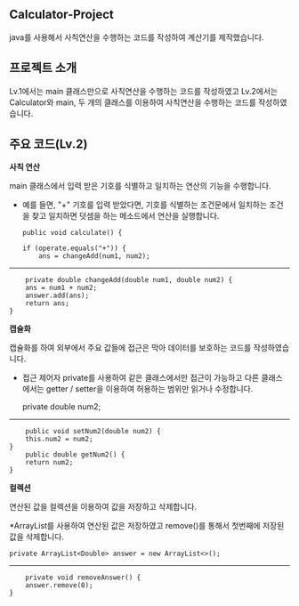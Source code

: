 ## Calculator-Project
java를 사용해서 사칙연산을 수행하는 코드를 작성하여 계산기를 제작했습니다.

## 프로젝트 소개
Lv.1에서는 main 클래스만으로 사칙연산을 수행하는 코드를 작성하였고
Lv.2에서는 Calculator와 main, 두 개의 클래스를 이용하여 사칙연산을 수행하는 코드를 작성하였습니다.

## 주요 코드(Lv.2)
**사칙 연산**

main 클래스에서 입력 받은 기호를 식별하고 일치하는 연산의 기능을 수행합니다.

  * 예를 들면, "+" 기호를 입력 받았다면, 기호를 식별하는 조건문에서 일치하는 조건을 찾고 일치하면 덧셈을 하는 메소드에서 연산을 실행합니다.

        public void calculate() {

        if (operate.equals("+")) {
            ans = changeAdd(num1, num2);

---
      
        private double changeAdd(double num1, double num2) {
        ans = num1 + num2;
        answer.add(ans);
        return ans;
    }

    
**캡슐화**

캡슐화를 하여 외부에서 주요 값들에 접근은 막아 데이터를 보호하는 코드를 작성하였습니다.

  * 접근 제어자 private를 사용하여 같은 클래스에서만 접근이 가능하고 다른 클래스에서는 getter / setter을 이용하여 허용하는 범위만 읽거나 수정합니다.

    private double num2;

---

        public void setNum2(double num2) {
        this.num2 = num2;
    }
        public double getNum2() {
        return num2;
    }

**컬렉션**

연산된 값을 컬렉션을 이용하여 값을 저장하고 삭제합니다.

  *ArrayList를 사용하여 연산된 값은 저장하였고 remove()를 통해서 첫번째에 저장된 값을 삭제합니다.

    private ArrayList<Double> answer = new ArrayList<>();

  ---

        private void removeAnswer() {
        answer.remove(0);
    }
